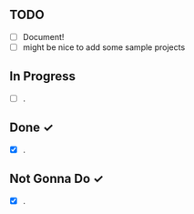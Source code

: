 TODO
----
- [ ] Document!
- [ ] might be nice to add some sample projects

In Progress
-----------
- [ ] .

Done ✓
------
- [X] .

Not Gonna Do ✓
------
- [X] .

